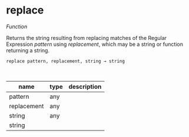 # replace

_Function_

Returns the string resulting from replacing matches of the Regular Expression _pattern_ using _replacement_, which may be a string or function returning a string.

<pre><code>replace pattern, replacement, string &rarr; string</code></pre>
<br>

| name | type | description |
|------|------|-------------|
|pattern|any||
|replacement|any||
|string|any||
|string|||



